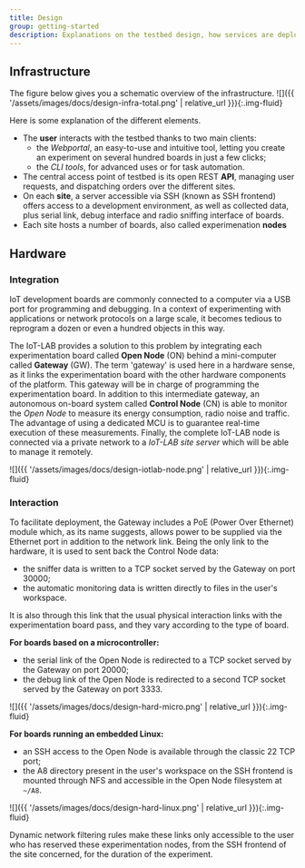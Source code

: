 ```yaml
---
title: Design
group: getting-started
description: Explanations on the testbed design, how services are deployed and accessible, and how hardware features are accessible remotely.
---
```


## Infrastructure

The figure below gives you a schematic overview of the infrastructure.
![]({{ '/assets/images/docs/design-infra-total.png' | relative_url }}){:.img-fluid}

Here is some explanation of the different elements.
<ul class="fa-ul">
<li><span class="fa-li"><i class="fas fa-user"></i></span> The <strong>user</strong> interacts with the testbed thanks to two main clients:<ul>
<li>the <em>Webportal</em>, an easy-to-use and intuitive tool, letting you create an experiment on several hundred boards in just a few clicks;</li>
<li>the <em>CLI tools</em>, for advanced uses or for task automation.</li>
</ul></li>
<li><span class="fa-li"><i class="fas fa-cloud"></i></span> The central access point of testbed is its open REST <strong>API</strong>, managing user requests, and dispatching orders over the different sites.</li>
<li><span class="fa-li"><i class="fas fa-building"></i></span> On each <strong>site</strong>, a server accessible via SSH (known as SSH frontend) offers access to a development environment, as well as collected data, plus serial link, debug interface and radio sniffing interface of boards.</li>
<li><span class="fa-li"><i class="fas fa-microchip"></i></span> Each site hosts a number of boards, also called experimenation <strong>nodes</strong></li>
</ul>

## Hardware

### Integration
IoT development boards are commonly connected to a computer via a USB port for programming and debugging. In a context of experimenting with applications or network protocols on a large scale, it becomes tedious to reprogram a dozen or even a hundred objects in this way.

The IoT-LAB provides a solution to this problem by integrating each experimentation board called **Open Node** (ON) behind a mini-computer called **Gateway** (GW). The term 'gateway' is used here in a hardware sense, as it links the experimentation board with the other hardware components of the platform. This gateway will be in charge of programming the experimentation board. In addition to this intermediate gateway, an autonomous on-board system called **Control Node** (CN) is able to monitor the *Open Node* to measure its energy consumption, radio noise and traffic. The advantage of using a dedicated MCU is to guarantee real-time execution of these measurements. Finally, the complete IoT-LAB node is connected via a private network to a *IoT-LAB site server* which will be able to manage it remotely.

![]({{ '/assets/images/docs/design-iotlab-node.png' | relative_url }}){:.img-fluid}

### Interaction
To facilitate deployment, the Gateway includes a PoE (Power Over Ethernet) module which, as its name suggests, allows power to be supplied via the Ethernet port in addition to the network link. Being the only link to the hardware, it is used to sent back the Control Node data:
- the sniffer data is written to a TCP socket served by the Gateway on port 30000;
- the automatic monitoring data is written directly to files in the user's workspace.

It is also through this link that the usual physical interaction links with the experimentation board pass, and they vary according to the type of board.

**For boards based on a microcontroller:**
- the serial link of the Open Node is redirected to a TCP socket served by the Gateway on port 20000;
- the debug link of the Open Node is redirected to a second TCP socket served by the Gateway on port 3333.

![]({{ '/assets/images/docs/design-hard-micro.png' | relative_url }}){:.img-fluid}

**For boards running an embedded Linux:**
- an SSH access to the Open Node is available through the classic 22 TCP port;
- the A8 directory present in the user's workspace on the SSH frontend is mounted through NFS and accessible in the Open Node filesystem at `~/A8`.

![]({{ '/assets/images/docs/design-hard-linux.png' | relative_url }}){:.img-fluid}

Dynamic network filtering rules make these links only accessible to the user who has reserved these experimentation nodes, from the SSH frontend of the site concerned, for the duration of the experiment.
